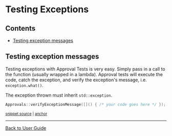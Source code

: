 <!--
GENERATED FILE - DO NOT EDIT
This file was generated by [MarkdownSnippets](https://github.com/SimonCropp/MarkdownSnippets).
Source File: /doc/mdsource/TestingExceptions.source.md
To change this file edit the source file and then execute ./run_markdown_templates.sh.
-->

<a id="top"></a>

# Testing Exceptions

<!-- toc -->
## Contents

  * [Testing exception messages](#testing-exception-messages)<!-- endtoc -->



## Testing exception messages

Testing exceptions with Approval Tests is very easy. Simply pass in a call to the function (usually wrapped in a lambda). Approval tests will execute the code, catch the exception, and verify the exception's message, i.e. `exception.what()`.

The exception thrown must inherit `std::exception`.

<!-- snippet: verify_exception_message_example -->
<a id='snippet-verify_exception_message_example'/></a>
```cpp
Approvals::verifyExceptionMessage([]() { /* your code goes here */ });
```
<sup><a href='/tests/DocTest_Tests/ApprovalsTests.cpp#L105-L107' title='File snippet `verify_exception_message_example` was extracted from'>snippet source</a> | <a href='#snippet-verify_exception_message_example' title='Navigate to start of snippet `verify_exception_message_example`'>anchor</a></sup>
<!-- endsnippet -->

---

[Back to User Guide](/doc/README.md#top)
